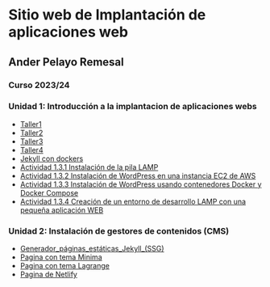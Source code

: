 # Sitio web de Implantación de aplicaciones web
## Ander Pelayo Remesal
### Curso 2023/24
### Unidad 1: Introducción a la implantacion de aplicaciones webs

- [Taller1](unidad1/taller1.md)
- [Taller2](unidad1/taller2.md)
- [Taller3](unidad1/taller3.md)
- [Taller4](unidad1/taller4.md)
- [Jekyll con dockers](unidad1/jekyll_dockers.md)
- [Actividad 1.3.1 Instalación de la pila LAMP]()
- [Actividad 1.3.2 Instalación de WordPress en una instancia EC2 de AWS]()
- [Actividad 1.3.3 Instalación de WordPress usando contenedores Docker y Docker Compose]()
- [Actividad 1.3.4 Creación de un entorno de desarrollo LAMP con una pequeña aplicación WEB](https://github.com/AnderPR/actividad13_wordpress/blob/main/README.md)

### Unidad 2: Instalación de gestores de contenidos (CMS)

- [Generador_páginas_estáticas_Jekyll_(SSG)](unidad2/jekyll_github_pages.md)
- [Pagina con tema Minima](https://anderpr.github.io/myblog2/)
- [Pagina con tema Lagrange](https://anderpr.github.io/Lagrange/)
- [Pagina de Netlify](https://sitioanderpelayoklise.netlify.app/)

### 

